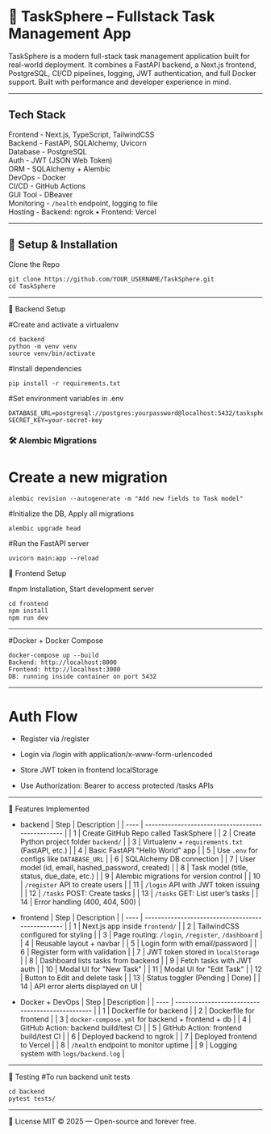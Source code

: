 # 🚀 TaskSphere – Fullstack Task Management App

TaskSphere is a modern full-stack task management application built for real-world deployment. It combines a FastAPI backend, a Next.js frontend, PostgreSQL, CI/CD pipelines, logging, JWT authentication, and full Docker support. Built with performance and developer experience in mind.

---

## Tech Stack                              
                              
Frontend - Next.js, TypeScript, TailwindCSS   
Backend - FastAPI, SQLAlchemy, Uvicorn      
Database - PostgreSQL                         
Auth - JWT (JSON Web Token)               
ORM - SQLAlchemy + Alembic               
DevOps - Docker             
CI/CD	- GitHub Actions	                  
GUI Tool - DBeaver                            
Monitoring  - `/health` endpoint, logging to file  
Hosting - Backend: ngrok • Frontend: Vercel  

---

## 🚧 Setup & Installation

Clone the Repo

```
git clone https://github.com/YOUR_USERNAME/TaskSphere.git
cd TaskSphere
```
---

🔹 Backend Setup

#Create and activate a virtualenv
```
cd backend
python -m venv venv
source venv/bin/activate 
```
#Install dependencies
```
pip install -r requirements.txt
```

#Set environment variables in .env
```
DATABASE_URL=postgresql://postgres:yourpassword@localhost:5432/tasksphere
SECRET_KEY=your-secret-key
```
### 🛠 Alembic Migrations
# Create a new migration
```
alembic revision --autogenerate -m "Add new fields to Task model"
```
#Initialize the DB, Apply all migrations
```
alembic upgrade head
```
#Run the FastAPI server
```
uvicorn main:app --reload
```

🔹 Frontend Setup

#npm Installation, Start development server
```
cd frontend
npm install
npm run dev
```

---

#Docker + Docker Compose
```
docker-compose up --build
Backend: http://localhost:8000
Frontend: http://localhost:3000
DB: running inside container on port 5432
```
---

# Auth Flow

- Register via /register

- Login via /login with application/x-www-form-urlencoded

- Store JWT token in frontend localStorage

- Use Authorization: Bearer <token> to access protected /tasks APIs

---

📌 Features Implemented

- backend
| Step | Description                                       |
| ---- | ------------------------------------------------- |
| 1    | Create GitHub Repo called TaskSphere              |
| 2    | Create Python project folder `backend/`           |
| 3    | Virtualenv + `requirements.txt` (FastAPI, etc.)   |
| 4    | Basic FastAPI "Hello World" app                   |
| 5    | Use `.env` for configs like `DATABASE_URL`        |
| 6    | SQLAlchemy DB connection                          |
| 7    | User model (id, email, hashed\_password, created) |
| 8    | Task model (title, status, due\_date, etc.)       |
| 9    | Alembic migrations for version control            |
| 10   | `/register` API to create users                   |
| 11   | `/login` API with JWT token issuing               |
| 12   | `/tasks` POST: Create tasks                       |
| 13   | `/tasks` GET: List user’s tasks                   |
| 14   | Error handling (400, 404, 500)                    |

- frontend
| Step | Description                                       |
| ---- | ------------------------------------------------- |
| 1    | Next.js app inside `frontend/`                    |
| 2    | TailwindCSS configured for styling                |
| 3    | Page routing: `/login`, `/register`, `/dashboard` |
| 4    | Reusable layout + navbar                          |
| 5    | Login form with email/password                    |
| 6    | Register form with validation                     |
| 7    | JWT token stored in `localStorage`                |
| 8    | Dashboard lists tasks from backend                |
| 9    | Fetch tasks with JWT auth                         |
| 10   | Modal UI for "New Task"                           |
| 11   | Modal UI for "Edit Task"                          |
| 12   | Button to Edit and delete task                    |
| 13   | Status toggler (Pending | Done)                   |
| 14   | API error alerts displayed on UI                  |

- Docker + DevOps
| Step | Description                                      |
| ---- | ------------------------------------------------ |
| 1    | Dockerfile for backend                           |
| 2    | Dockerfile for frontend                          |
| 3    | `docker-compose.yml` for backend + frontend + db |
| 4    | GitHub Action: backend build/test CI             |
| 5    | GitHub Action: frontend build/test CI            |
| 6    | Deployed backend to ngrok                        |
| 7    | Deployed frontend to Vercel                      |
| 8    | `/health` endpoint to monitor uptime             |
| 9    | Logging system with `logs/backend.log`           |


---

🧪 Testing
#To run backend unit tests
```
cd backend
pytest tests/
```

---

📄 License
MIT © 2025 — Open-source and forever free.
